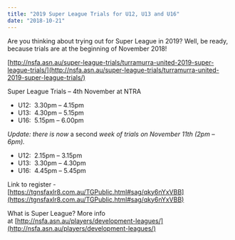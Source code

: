 ```yaml
---
title: "2019 Super League Trials for U12, U13 and U16"
date: "2018-10-21"
---
```


Are you thinking about trying out for Super League in 2019? Well, be ready, because trials are at the beginning of November 2018!

[http://nsfa.asn.au/super-league-trials/turramurra-united-2019-super-league-trials/](http://nsfa.asn.au/super-league-trials/turramurra-united-2019-super-league-trials/)

Super League Trials – 4th November at NTRA

- U12:  3.30pm – 4.15pm
- U13:  4.30pm – 5.15pm
- U16:  5.15pm – 6.00pm

_Update: there is now_ a second _week of trials on November 11th (_2pm _–_ 6pm_)._

- U12:  2.15pm – 3.15pm
- U13:  3.30pm – 4.30pm
- U16:  4.45pm – 5.45pm

Link to register -  [https://tgnsfaxlr8.com.au/TGPublic.html#sag/qky6nYxVBB](https://tgnsfaxlr8.com.au/TGPublic.html#sag/qky6nYxVBB)

What is Super League? More info at [http://nsfa.asn.au/players/development-leagues/](http://nsfa.asn.au/players/development-leagues/)
